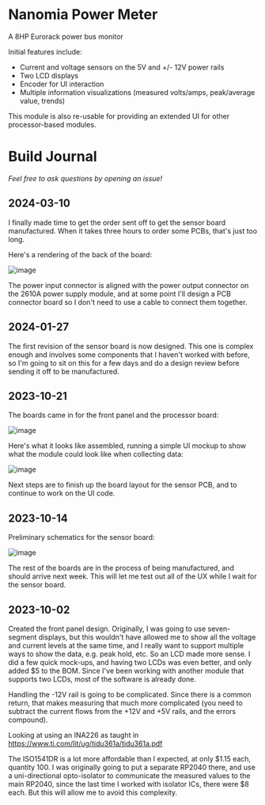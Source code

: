 # Nanomia Power Meter

A 8HP Eurorack power bus monitor

Initial features include:
- Current and voltage sensors on the 5V and +/- 12V power rails
- Two LCD displays
- Encoder for UI interaction
- Multiple information visualizations (measured volts/amps, peak/average value, trends)

This module is also re-usable for providing an extended UI for other processor-based modules.

# Build Journal

_Feel free to ask questions by opening an issue!_

## 2024-03-10

I finally made time to get the order sent off to get the sensor board manufactured. When it takes three hours to order some PCBs, that's just too long.

Here's a rendering of the back of the board:

![image](https://github.com/dslik/nanomia/assets/5757591/4163367e-7b3b-4822-a21c-ba0f12507d7a)

The power input connector is aligned with the power output connector on the 2610A power supply module, and at some point I'll design a PCB connector board so I don't need to use a cable to connect them together.

## 2024-01-27

The first revision of the sensor board is now designed. This one is complex enough and involves some components that I haven't worked with before, so I'm going to sit on this for a few days and do a design review before sending it off to be manufactured.

## 2023-10-21

The boards came in for the front panel and the processor board:

![image](https://github.com/dslik/nanomia/assets/5757591/f2ae7d3d-889b-4dca-9ffb-0b8d0b91f759)

Here's what it looks like assembled, running a simple UI mockup to show what the module could look like when collecting data:

![image](https://github.com/dslik/nanomia/assets/5757591/ee7309a6-7458-489b-b972-0ca2ec54ebf4)

Next steps are to finish up the board layout for the sensor PCB, and to continue to work on the UI code.

## 2023-10-14

Preliminary schematics for the sensor board:

![image](https://github.com/dslik/nanomia/assets/5757591/7b34c4ce-8ba1-4766-b1b6-bab1dc8f79eb)

The rest of the boards are in the process of being manufactured, and should arrive next week. This will let me test out all of the UX while I wait for the sensor board.

## 2023-10-02

Created the front panel design. Originally, I was going to use seven-segment displays, but this wouldn't have allowed me to show all the voltage and current levels at the same time, and I really want to support multiple ways to show the data, e.g. peak hold, etc. So an LCD made more sense. I did a few quick mock-ups, and having two LCDs was even better, and only added $5 to the BOM. Since I've been working with another module that supports two LCDs, most of the software is already done.

Handling the -12V rail is going to be complicated. Since there is a common return, that makes measuring that much more complicated (you need to subtract the current flows from the +12V and +5V rails, and the errors compound).

Looking at using an INA226 as taught in https://www.ti.com/lit/ug/tidu361a/tidu361a.pdf

The ISO1541DR is a lot more affordable than I expected, at only $1.15 each, quantity 100. I was originally going to put a separate RP2040 there, and use a uni-directional opto-isolator to communicate the measured values to the main RP2040, since the last time I worked with isolator ICs, there were $8 each. But this will allow me to avoid this complexity.
